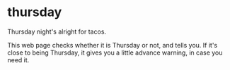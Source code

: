 # thursday
Thursday night's alright for tacos.

This web page checks whether it is Thursday or not, and tells you. If
it's close to being Thursday, it gives you a little advance warning, in
case you need it.
